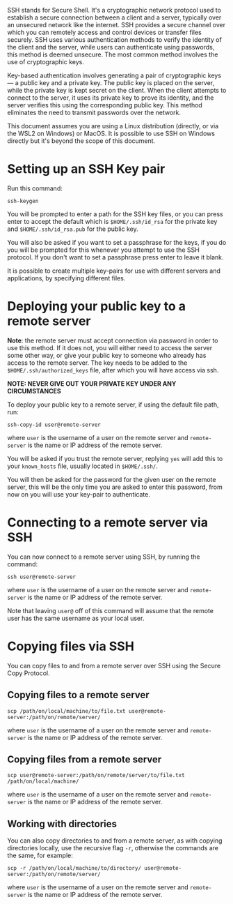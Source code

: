 SSH stands for Secure Shell. It's a cryptographic network protocol used to establish a secure connection between a client and a server, typically over an unsecured network like the internet. SSH provides a secure channel over which you can remotely access and control devices or transfer files securely. SSH uses various authentication methods to verify the identity of the client and the server, while users can authenticate using passwords, this method is deemed unsecure. The most common method involves the use of cryptographic keys.

Key-based authentication involves generating a pair of cryptographic keys — a public key and a private key. The public key is placed on the server, while the private key is kept secret on the client. When the client attempts to connect to the server, it uses its private key to prove its identity, and the server verifies this using the corresponding public key. This method eliminates the need to transmit passwords over the network.

This document assumes you are using a Linux distribution (directly, or via the WSL2 on Windows) or MacOS. It is possible to use SSH on Windows directly but it's beyond the scope of this document.

# Setting up an SSH Key pair

Run this command:
```shell
ssh-keygen
```

You will be prompted to enter a path for the SSH key files, or you can press enter to accept the default which is `$HOME/.ssh/id_rsa` for the private key and `$HOME/.ssh/id_rsa.pub` for the public key.

You will also be asked if you want to set a passphrase for the keys, if you do you will be prompted for this whenever you attempt to use the SSH protocol. If you don't want to set a passphrase press enter to leave it blank.

It is possible to create multiple key-pairs for use with different servers and applications, by specifying different files.

# Deploying your public key to a remote server

**Note**: the remote server must accept connection via password in order to use this method. If it does not, you will either need to access the server some other way, or give your public key to someone who already has access to the remote server. The key needs to be added to the `$HOME/.ssh/authorized_keys` file, after which you will have access via ssh.

**NOTE: NEVER GIVE OUT YOUR PRIVATE KEY UNDER ANY CIRCUMSTANCES**

To deploy your public key to a remote server, if using the default file path, run:
```shell
ssh-copy-id user@remote-server
```
where `user` is the username of a user on the remote server and `remote-server` is the name or IP address of the remote server.

You will be asked if you trust the remote server, replying `yes` will add this to your `known_hosts` file, usually located in `$HOME/.ssh/`.

You will then be asked for the password for the given user on the remote server, this will be the only time you are asked to enter this password, from now on you will use your key-pair to authenticate.

# Connecting to a remote server via SSH

You can now connect to a remote server using SSH, by running the command:
```shell
ssh user@remote-server
```
where `user` is the username of a user on the remote server and `remote-server` is the name or IP address of the remote server.

Note that leaving `user@` off of this command will assume that the remote user has the same username as your local user.

# Copying files via SSH

You can copy files to and from a remote server over SSH using the Secure Copy Protocol.

## Copying files to a remote server
```shell
scp /path/on/local/machine/to/file.txt user@remote-server:/path/on/remote/server/
```
where `user` is the username of a user on the remote server and `remote-server` is the name or IP address of the remote server.

## Copying files from a remote server
```shell
scp user@remote-server:/path/on/remote/server/to/file.txt /path/on/local/machine/
```
where `user` is the username of a user on the remote server and `remote-server` is the name or IP address of the remote server.

## Working with directories
You can also copy directories to and from a remote server, as with copying directories locally, use the recursive flag `-r`, otherwise the commands are the same, for example:
```shell
scp -r /path/on/local/machine/to/directory/ user@remote-server:/path/on/remote/server/
```
where `user` is the username of a user on the remote server and `remote-server` is the name or IP address of the remote server.
